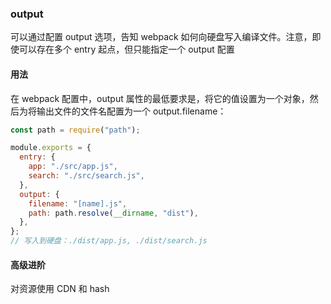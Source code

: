 ### output

可以通过配置 output 选项，告知 webpack 如何向硬盘写入编译文件。注意，即使可以存在多个 entry 起点，但只能指定一个 output 配置

#### 用法

在 webpack 配置中，output 属性的最低要求是，将它的值设置为一个对象，然后为将输出文件的文件名配置为一个 output.filename：

```js
const path = require("path");

module.exports = {
  entry: {
    app: "./src/app.js",
    search: "./src/search.js",
  },
  output: {
    filename: "[name].js",
    path: path.resolve(__dirname, "dist"),
  },
};
// 写入到硬盘：./dist/app.js, ./dist/search.js
```

#### 高级进阶

对资源使用 CDN 和 hash
